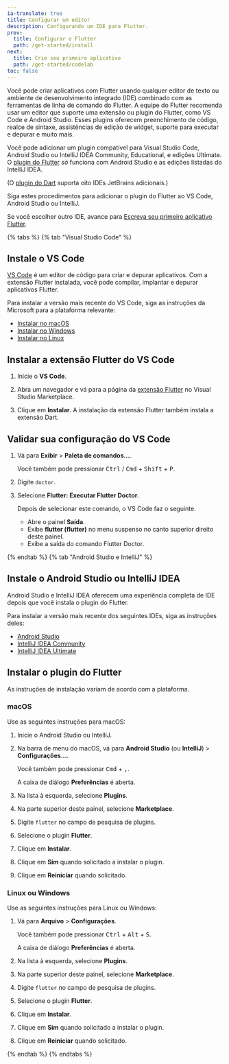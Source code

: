 ```yaml
---
ia-translate: true
title: Configurar um editor
description: Configurando um IDE para Flutter.
prev:
  title: Configurar o Flutter
  path: /get-started/install
next:
  title: Crie seu primeiro aplicativo
  path: /get-started/codelab
toc: false
---
```


Você pode criar aplicativos com Flutter usando qualquer editor de texto ou
ambiente de desenvolvimento integrado (IDE)
combinado com as ferramentas de linha de comando do Flutter.
A equipe do Flutter recomenda usar um editor que suporte
uma extensão ou plugin do Flutter, como VS Code e Android Studio.
Esses plugins oferecem preenchimento de código, realce de sintaxe,
assistências de edição de widget, suporte para executar e depurar e muito mais.

Você pode adicionar um plugin compatível para Visual Studio Code,
Android Studio ou IntelliJ IDEA Community, Educational,
e edições Ultimate.
O [plugin do Flutter][] _só_ funciona com
Android Studio e as edições listadas do IntelliJ IDEA.

(O [plugin do Dart][] suporta oito IDEs JetBrains adicionais.)

[plugin do Flutter]: https://plugins.jetbrains.com/plugin/9212-flutter
[plugin do Dart]: https://plugins.jetbrains.com/plugin/6351-dart

Siga estes procedimentos para adicionar o plugin do Flutter ao VS Code,
Android Studio ou IntelliJ.

Se você escolher outro IDE, avance
para [Escreva seu primeiro aplicativo Flutter][].

[Escreva seu primeiro aplicativo Flutter]: /get-started/codelab

{% tabs %}
{% tab "Visual Studio Code" %}

## Instale o VS Code

[VS Code][] é um editor de código para criar e depurar aplicativos.
Com a extensão Flutter instalada, você pode compilar, implantar e depurar
aplicativos Flutter.

Para instalar a versão mais recente do VS Code,
siga as instruções da Microsoft para a plataforma relevante:

- [Instalar no macOS][]
- [Instalar no Windows][]
- [Instalar no Linux][]

[VS Code]: https://code.visualstudio.com/
[Instalar no macOS]: https://code.visualstudio.com/docs/setup/mac
[Instalar no Windows]: https://code.visualstudio.com/docs/setup/windows
[Instalar no Linux]: https://code.visualstudio.com/docs/setup/linux

## Instalar a extensão Flutter do VS Code

1. Inicie o **VS Code**.

1. Abra um navegador e vá para a página da [extensão Flutter][]
   no Visual Studio Marketplace.

1. Clique em **Instalar**.
   A instalação da extensão Flutter também instala a extensão Dart.

[extensão Flutter]: https://marketplace.visualstudio.com/items?itemName=Dart-Code.flutter

## Validar sua configuração do VS Code

1. Vá para **Exibir** <span aria-label="e então">></span>
   **Paleta de comandos...**.

   Você também pode pressionar <kbd>Ctrl</kbd> / <kbd>Cmd</kbd> +
   <kbd>Shift</kbd> + <kbd>P</kbd>.

1. Digite `doctor`.

1. Selecione **Flutter: Executar Flutter Doctor**.

   Depois de selecionar este comando, o VS Code faz o seguinte.

   - Abre o painel **Saída**.
   - Exibe **flutter (flutter)** no menu suspenso no canto superior direito
     deste painel.
   - Exibe a saída do comando Flutter Doctor.

{% endtab %}
{% tab "Android Studio e IntelliJ" %}

## Instale o Android Studio ou IntelliJ IDEA

Android Studio e IntelliJ IDEA oferecem uma experiência completa de
IDE depois que você instala o plugin do Flutter.

Para instalar a versão mais recente dos seguintes IDEs, siga as instruções deles:

- [Android Studio][]
- [IntelliJ IDEA Community][]
- [IntelliJ IDEA Ultimate][]

[Android Studio]: {{site.android-dev}}/studio/install
[IntelliJ IDEA Community]: https://www.jetbrains.com/idea/download/
[IntelliJ IDEA Ultimate]: https://www.jetbrains.com/idea/download/

## Instalar o plugin do Flutter

As instruções de instalação variam de acordo com a plataforma.

### macOS

Use as seguintes instruções para macOS:

1. Inicie o Android Studio ou IntelliJ.

1. Na barra de menu do macOS, vá para **Android Studio** (ou **IntelliJ**)
   <span aria-label="e então">></span> **Configurações...**.

   Você também pode pressionar <kbd>Cmd</kbd> + <kbd>,</kbd>.

   A caixa de diálogo **Preferências** é aberta.

1. Na lista à esquerda, selecione **Plugins**.

1. Na parte superior deste painel, selecione **Marketplace**.

1. Digite `flutter` no campo de pesquisa de plugins.

1. Selecione o plugin **Flutter**.

1. Clique em **Instalar**.

1. Clique em **Sim** quando solicitado a instalar o plugin.

1. Clique em **Reiniciar** quando solicitado.

### Linux ou Windows

Use as seguintes instruções para Linux ou Windows:

1. Vá para **Arquivo** <span aria-label="e então">></span>
   **Configurações**.

   Você também pode pressionar <kbd>Ctrl</kbd> + <kbd>Alt</kbd> +
   <kbd>S</kbd>.

   A caixa de diálogo **Preferências** é aberta.

1. Na lista à esquerda, selecione **Plugins**.

1. Na parte superior deste painel, selecione **Marketplace**.

1. Digite `flutter` no campo de pesquisa de plugins.

1. Selecione o plugin **Flutter**.

1. Clique em **Instalar**.

1. Clique em **Sim** quando solicitado a instalar o plugin.

1. Clique em **Reiniciar** quando solicitado.

{% endtab %}
{% endtabs %}
